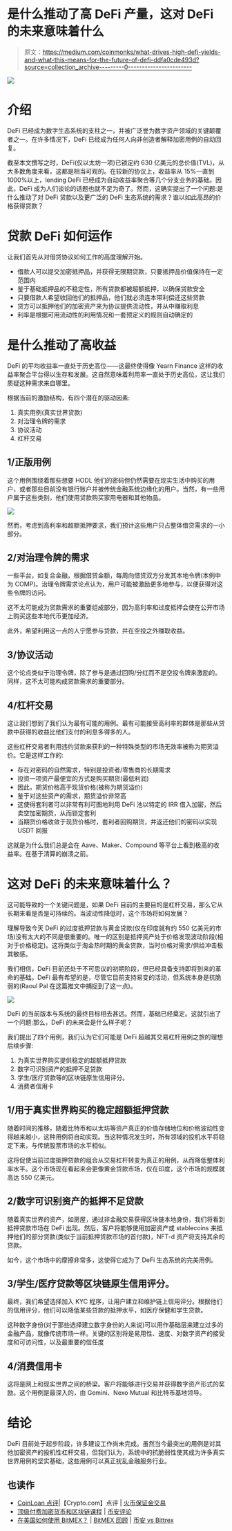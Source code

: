 # 是什么推动了高 DeFi 产量，这对 DeFi 的未来意味着什么

> 原文：<https://medium.com/coinmonks/what-drives-high-defi-yields-and-what-this-means-for-the-future-of-defi-ddfa0cde493d?source=collection_archive---------0----------------------->

![](img/8168c62cd16bf22c996310dc53f38a56.png)

# 介绍

DeFi 已经成为数字生态系统的支柱之一，并被广泛誉为数字资产领域的关键颠覆者之一。在许多情况下，DeFi 已经成为任何人向非创造者解释加密用例的自动回复。

截至本文撰写之时，DeFi(仅以太坊一项)已锁定约 630 亿美元的总价值(TVL)，从大多数角度来看，这都是相当可观的。在较新的协议上，收益率从 15%一直到 1000%以上，lending DeFi 已经成为自动收益率聚合等几个分支业务的基础。因此，DeFi 成为人们谈论的话题也就不足为奇了。然而，这确实提出了一个问题:是什么推动了对 DeFi 贷款以及更广泛的 DeFi 生态系统的需求？谁以如此高昂的价格获得贷款？

# 贷款 DeFi 如何运作

让我们首先从对借贷协议如何工作的高度理解开始。

*   借款人可以提交加密抵押品，并获得无限期贷款，只要抵押品价值保持在一定范围内
*   鉴于基础抵押品的不稳定性，所有贷款都被超额抵押，以确保贷款安全
*   只要借款人希望收回他们的抵押品，他们就必须连本带利偿还这些贷款
*   贷方可以抵押他们的加密资产来为协议提供流动性，并从中赚取利息
*   利率是根据可用流动性的利用情况和一套预定义的规则自动确定的

# 是什么推动了高收益

DeFi 的平均收益率一直处于历史高位——这最终使得像 Yearn Finance 这样的收益率聚合平台得以生存和发展。这自然意味着利用率一直处于历史高位，这让我们质疑这种需求来自哪里。

根据当前的激励结构，有四个潜在的驱动因素:

1.  真实用例(真实世界贷款)
2.  对治理令牌的需求
3.  协议活动
4.  杠杆交易

## **1/正版用例**

这个用例围绕着那些想要 HODL 他们的密码但仍然需要在现实生活中购买的用户，或者那些目前没有银行账户并被传统金融系统边缘化的用户。当然，有一些用户属于这些类别，他们使用贷款购买家用电器和其他物品。

![](img/f0366e2694258cea9551aa252c1007f9.png)

然而，考虑到高利率和超额抵押要求，我们预计这些用户只占整体借贷需求的一小部分。

## **2/对治理令牌的需求**

一些平台，如复合金融，根据借贷金额，每周向借贷双方分发其本地令牌(本例中为 COMP)。治理令牌需求论点认为，用户可能被激励更多地参与，以便获得对这些令牌的访问。

这不太可能成为贷款需求的重要组成部分，因为高利率和过度抵押会使在公开市场上购买这些本地代币更加经济。

此外，希望利用这一点的人宁愿参与贷款，并在空投之外赚取收益。

## **3/协议活动**

这个论点类似于治理令牌，除了参与是通过回购/分红而不是空投令牌来激励的。同样，这不太可能构成贷款需求的重要部分。

## **4/杠杆交易**

这让我们想到了我们认为最有可能的用例。最有可能接受高利率的群体是那些从贷款中获得的收益比他们支付的利息多得多的人。

这些杠杆交易者利用违约贷款来获利的一种特殊类型的市场无效率被称为期货溢价。它是这样工作的:

*   存在对密码的自然需求，特别是投资者/零售商的长期需求
*   投资一项资产最便宜的方式是购买期货(最低利润)
*   因此，期货价格高于现货价格(被称为期货溢价)
*   鉴于对这些资产的需求，期货溢价非常高
*   这使得套利者可以非常有利可图地利用 DeFi 池以特定的 IRR 借入加密，然后卖空加密期货，从而锁定套利
*   当期货价格收敛于现货价格时，套利者回购期货，并返还他们的密码以实现 USDT 回报

这就是为什么我们总是会在 Aave、Maker、Compound 等平台上看到极高的收益率。在基于清算的崩溃之前。

# 这对 DeFi 的未来意味着什么？

这可能导致的一个关键问题是，如果 DeFi 目前的主要目的是杠杆交易，那么它从长期来看是否是可持续的。当波动性降低时，这个市场将如何发展？

理解导致今天 DeFi 的过度抵押贷款与黄金贷款(仅在印度就有约 550 亿美元的市场)没有太大的不同是很重要的。唯一的区别是抵押资产处于价格发现波动阶段(相对于价格稳定)。这将类似于淘金热时期的黄金贷款，当时价格对需求/供给冲击极其敏感。

我们相信，DeFi 目前还处于不可思议的初期阶段，但已经具备支持即将到来的革命的基础。DeFi 最有希望的是，尽管它目前支持易变的活动，但系统本身是抗脆弱的(Raoul Pal 在这篇推文中捕捉到了这一点)。

![](img/73c660ad86db53bd904f99a020130143.png)

DeFi 的当前版本与系统的最终目标相去甚远。然而，基础已经奠定。这就引出了一个问题:那么，DeFi 的未来会是什么样子呢？

我们提出了四个用例，我们认为它们可能是 DeFi 超越其交易杠杆用例之旅的理想后续步骤:

1.  为真实世界购买提供稳定的超额抵押贷款
2.  数字可识别资产的抵押不足贷款
3.  学生/医疗贷款等的区块链原生信用评分。
4.  消费者信用卡

## **1/用于真实世界购买的稳定超额抵押贷款**

随着时间的推移，随着比特币和以太坊等资产真正的价值存储地位和价格波动性变得越来越小，这种用例将自动实现。当这种情况发生时，所有领域的投机水平将稳定下来，与传统股票市场的水平相似。

这将促使当前过度抵押贷款的组合从交易杠杆转变为真正的用例，从而降低整体利率水平。这个市场现在看起来会更像黄金贷款市场，仅在印度，这个市场的规模就高达 550 亿美元。

## **2/数字可识别资产的抵押不足贷款**

随着真实世界的资产，如房屋，通过非金融交易获得区块链本地身份，我们将看到抵押贷款市场在 DeFi 出现。然后，客户将能够使用加密资产或 stablecoins 来抵押他们的部分贷款(类似于当前抵押贷款市场的首付款)，NFT-d 资产将支持其余的贷款。

如今，这个市场中的摩擦非常多，这使得它成为了 DeFi 生态系统的完美用例。

## **3/学生/医疗贷款等区块链原生信用评分。**

最终，我们希望选择加入 KYC 程序，让用户建立和维护链上信用评分。根据他们的信用评分，他们可以降低某些贷款的抵押水平，如医疗保健和学生贷款。

这种数字身份(对于那些选择建立数字身份的人来说)可以用作基础层来建立过多的金融产品，就像传统市场一样。关键的区别将是易用性、速度、对数字资产的接受度和可访问性，以及最重要的信任度

## **4/消费信用卡**

这将是网上和现实世界之间的桥梁。客户将能够进行交易并获得数字资产形式的奖励。这个用例是最深入的，由 Gemini、Nexo Mutual 和比特币基地领导。

# 结论

DeFi 目前处于起步阶段，许多建设工作尚未完成。虽然当今最突出的用例是对其他加密资产的投机性杠杆交易，但我们认为，系统中的抗脆弱性使其成为许多真实世界用例的坚实基础，这些用例可以真正扰乱金融服务行业。

## **也读作**

*   [CoinLoan 点评](/coinmonks/coinloan-review-18128b9badc4)|【Crypto.com】点评 | [火币保证金交易](/coinmonks/huobi-margin-trading-b3b06cdc1519)
*   [顶级付费加密货币和区块链课程](https://blog.coincodecap.com/blockchain-courses) | [币安评论](/coinmonks/binance-review-ee10d3bf3b6e)
*   [在美国如何使用 BitMEX？](https://blog.coincodecap.com/use-bitmex-in-usa) | [BitMEX 回顾](https://blog.coincodecap.com/bitmex-review) | [币安 vs Bittrex](https://blog.coincodecap.com/binance-vs-bittrex)